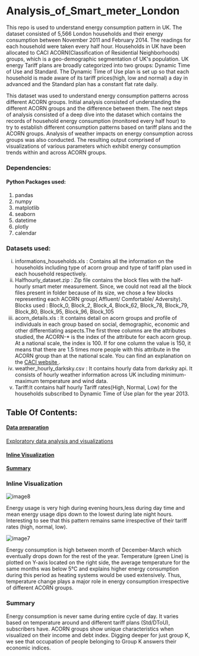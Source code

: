 # Analysis_of_Smart_meter_London
<p> This repo is used to understand energy consumption pattern in UK. The dataset consisted of 5,566 London households and their energy consumption between November 2011 and February 2014. The readings for each household were taken every half hour. Households in UK have been allocated to CACI ACORN(Classification of Residential Neighborhoods) groups, which is a geo-demographic segmentation of UK's population. UK energy Tariff plans are broadly categorized into two groups: Dynamic Time of Use and Standard. The Dynamic Time of Use plan is set up so that each household is made aware of its tariff prices(high, low and normal) a day in advanced and the Standard plan has a constant flat rate daily. </p>

<p>This dataset was used to understand energy consumption patterns across different ACORN groups. Initial analysis consisted of understanding the different ACORN groups and the difference between them. The next steps of analysis consisted of a deep dive into the dataset which contains the records of household energy consumption (monitored every half hour) to try to establish different consumption patterns based on tariff plans and the ACORN groups. Analysis of weather impacts on energy consumption across groups was also conducted. The resulting output comprised of visualizations of various parameters which exhibit energy consumption trends  within and across ACORN groups.</p>

### Dependencies:

#### Python Packages used:
<ol>
	<li>pandas</li>
	<li>numpy </li>
	<li>matplotlib</li>
	<li>seaborn </li>	
	<li>datetime </li>
	<li>plotly</li>
	<li>calendar</li>
</ol>

### Datasets used:
<ol type="i">
<li>informations_households.xls : Contains all the information on the households including type of acorn group and type of tariff plan used in each household respectively.</li>

<li>Halfhourly_dataset.zip : Zip file contains the block files with the half-hourly smart meter measurement. Since, we could not read all the block files present in folder because of its size, we chose a few blocks representing each ACORN group( Affluent/ Comfortable/ Adversity).
Blocks used : Block_0, Block_2, Block_4, Block_62, Block_78, Block_79, Block_80, Block_95, Block_96, Block_105</li>

<li>acorn_details.xls : It contains detail on acorn groups and profile of individuals in each group based on social, demographic, economic and other differentiating aspects.The first three columns are the attributes studied, the ACORN-* is the index of the attribute for each acorn group. At a national scale, the index is 100. If for one column the value is 150, it means that there are 1.5 times more people with this attribute in the ACORN group than at the national scale. You can find an explanation on the <a href="https://acorn.caci.co.uk/what-is-acorn">CACI website </a>.</li>

<li>weather_hourly_darksky.csv : It contains hourly data from darksky api. It consists of hourly weather information across UK including minimum-maximum temperature and wind data.</li>

<li>Tariff:It contains half hourly Tariff rates(High, Normal, Low) for the households subscribed to Dynamic Time of Use plan for the year 2013.</li>
</ol>

## Table Of Contents:


#### <a href="http://nbviewer.jupyter.org/github/Sunanda1/Analysis_of_Smart_meter_London/blob/master/Jupyter_notebooks/Smart_meter_london_data_preparation.ipynb">Data preparation</a>

####  
<a href="https://github.com/swarsabnis/Smart_meter_London/blob/master/Jupyter_Notebooks/Smart_meter_london_visualizations.ipynb">Exploratory data analysis and visualizations</a>

#### [Inline Visualization](#viz-anchor)

#### [Summary](#summary-anchor)



### <a id='viz-anchor'></a>Inline Visualization

![image8](https://user-images.githubusercontent.com/31700068/42986122-3ce88126-8ba9-11e8-8c00-633acaef8c0f.png)

<p>Energy usage is very high during evening hours,less during day time and mean energy usage dips down to the lowest during late night hours. Interesting to see that this pattern remains same irrespective of their tariff rates (high, normal, low).</p>


![image7](https://user-images.githubusercontent.com/31700068/42984741-e8af4bc2-8ba2-11e8-96e8-31d42b5bf524.png)

<p>Energy consumption is high between month of December-March which eventually drops down for the rest of the year. Temperature (green Line) is plotted on Y-axis located on the right side, the average temperature for the same months was below 5°C and explains higher energy consumption during this period as heating systems would be used extensively. Thus, temperature change plays a major role in energy consumption irrespective of different ACORN groups.</p>



### <a id='summary-anchor'></a>Summary

<p> Energy consumption is never same during entire cycle of day. It varies based on temperature around and different tariff plans (Std/DToU), subscribers have. ACORN groups show unique characteristics when visualized on their income and debt index. Digging deeper for just group K, we see that occupation of people belonging to Group K answers their economic indices.</p>
